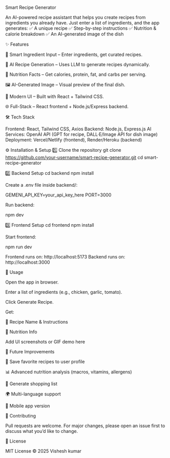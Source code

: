 Smart Recipe Generator

An AI-powered recipe assistant that helps you create recipes from ingredients you already have.
Just enter a list of ingredients, and the app generates:
✅ A unique recipe
✅ Step-by-step instructions
✅ Nutrition & calorie breakdown
✅ An AI-generated image of the dish

✨ Features

🔎 Smart Ingredient Input – Enter ingredients, get curated recipes.

🤖 AI Recipe Generation – Uses LLM to generate recipes dynamically.

🥗 Nutrition Facts – Get calories, protein, fat, and carbs per serving.

🖼️ AI-Generated Image – Visual preview of the final dish.

🎨 Modern UI – Built with React + Tailwind CSS.

🌐 Full-Stack – React frontend + Node.js/Express backend.

🛠️ Tech Stack

Frontend: React, Tailwind CSS, Axios
Backend: Node.js, Express.js
AI Services: OpenAI API (GPT for recipe, DALL·E/Image API for dish image)
Deployment: Vercel/Netlify (frontend), Render/Heroku (backend)

⚙️ Installation & Setup
1️⃣ Clone the repository
git clone https://github.com/your-username/smart-recipe-generator.git
cd smart-recipe-generator

2️⃣ Backend Setup
cd backend
npm install


Create a .env file inside backend/:

GEMENI_API_KEY=your_api_key_here
PORT=3000


Run backend:

npm dev

3️⃣ Frontend Setup
cd frontend
npm install


Start frontend:

npm run dev


Frontend runs on: http://localhost:5173
Backend runs on: http://localhost:3000

🚀 Usage

Open the app in browser.

Enter a list of ingredients (e.g., chicken, garlic, tomato).

Click Generate Recipe.

Get:

📝 Recipe Name & Instructions

🍴 Nutrition Info

Add UI screenshots or GIF demo here

📌 Future Improvements

🔄 Save favorite recipes to user profile

📊 Advanced nutrition analysis (macros, vitamins, allergens)

🛒 Generate shopping list

🌍 Multi-language support

📱 Mobile app version

🤝 Contributing

Pull requests are welcome. For major changes, please open an issue first to discuss what you’d like to change.

📜 License

MIT License © 2025 Vishesh kumar
